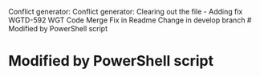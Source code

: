 Conflict generator:
Conflict generator: Clearing out the file - Adding fix WGTD-592 WGT Code Merge Fix in Readme  Change in develop branch # Modified by PowerShell script
# Modified by PowerShell script
